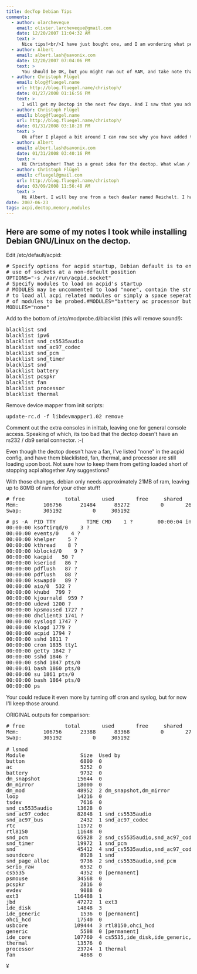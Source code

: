 ```yaml
---
title: decTop Debian Tips
comments:
  - author: olarcheveque
    email: olivier.larcheveque@gmail.com
    date: 12/20/2007 11:04:32 AM
    text: >
      Nice tips!<br/>I have just bought one, and I am wondering what performances I can hope : actually, I would install subversion, trac, apache, mysql, so do you think I dream?
  - author: Albert
    email: albert.lash@savonix.com
    date: 12/20/2007 07:04:06 PM
    text: >
      You should be OK, but you might run out of RAM, and take note that the USB - Ethernet dongle is USB 1.1, meaning it is really slow.
  - author: Christoph Flügel
    email: blog@fluegel.name
    url: http://blog.fluegel.name/christoph/
    date: 01/27/2008 01:16:56 PM
    text: >
      I will get my Dectop in the next few days. And I saw that you added the sound-modules to the blacklist file. Is there a sound support for the dectop yet?<br/><br/>I'll rant about my experience with the Dectop in my blog. (in german)  ;)
  - author: Christoph Flügel
    email: blog@fluegel.name
    url: http://blog.fluegel.name/christoph/
    date: 01/31/2008 03:18:28 PM
    text: >
      Ok after I played a bit around I can now see why you have added the sound modules to the blacklist ;) I have a few things on my todo list, but so far I am sure I can install the dectop into my car to do the dirty wlan/gps work for me.
  - author: Albert
    email: albert.lash@savonix.com
    date: 01/31/2008 03:40:16 PM
    text: >
      Hi Christopher! That is a great idea for the dectop. What wlan / gps unit are you going to use? I guess it would have to be USB?
  - author: Christoph Flügel
    email: cfluegel@gmail.com
    url: http://blog.fluegel.name/christoph
    date: 03/09/2008 11:56:48 AM
    text: >
      Hi Albert. I will buy one from a tech dealer named Reichelt. I haven't looked for a particular one. I thought to use a bluetooth usb adapter to connect a bluetooth GPS unit and if possible at the same time a bluetooth enabled mobil phone.<br/><br/>I have some problems with the dectop. Firstly, the internal hard disk isn't powered down after the dectop shuts off. It keeps spinning till I remove the power plug. :/ Therefore I need some hardware solution to cut the power connection between the dectop and car battery, or otherwise my diesel wouldn't start the next time. (OkOK.. Only if i leave the dectop on for quite a while)
date: 2007-06-23
tags: acpi,dectop,memory,modules
---
```

## <strong>Here are some of my notes I took while installing Debian GNU/Linux on the dectop.</strong>

Edit /etc/default/acpid:

<pre># Specify options for acpid startup, Debian default is to enable the
# use of sockets at a non-default position
OPTIONS="-s /var/run/acpid.socket"
# Specify modules to load on acpid's startup
# MODULES may be uncommented to load "none", contain the string "all"
# to load all acpi related modules or simply a space seperated list
# of modules to be probed.#MODULES="battery ac processor button fan thermal"
MODULES="none"</pre>

Add to the bottom of /etc/modprobe.d/blacklist (this will remove sound!):

<pre>
blacklist snd
blacklist ipv6
blacklist snd_cs5535audio
blacklist snd_ac97_codec
blacklist snd_pcm
blacklist snd_timer
blacklist snd
blacklist battery
blacklist pcspkr
blacklist fan
blacklist processor
blacklist thermal</pre>

Remove device mapper from init scripts:

<pre>update-rc.d -f libdevmapper1.02 remove</pre>

Comment out the extra consoles in inittab, leaving one for general console access. Speaking of which, its too bad that the dectop doesn't have an rs232 / db9 serial connector. :-(

Even though the dectop doesn't have a fan, I've listed "none" in the acpid config, and have them blacklisted, fan, thermal, and processor are still loading upon boot. Not sure how to keep them from getting loaded short of stopping acpi altogether Any suggestions?

With those changes, debian only needs approximately 21MB of ram, leaving up to 80MB of ram for your other stuff!

<pre># free             total       used       free     shared    buffers     cached
Mem:        106756      21484      85272          0       2664      10828-/+ buffers/cache:       7992      98764
Swap:       305192          0     305192</pre>

<pre># ps -A  PID TTY          TIME CMD    1 ?        00:00:04 init    2 ?
00:00:00 ksoftirqd/0    3 ?
00:00:00 events/0    4 ?
00:00:00 khelper    5 ?
00:00:00 kthread    8 ?
00:00:00 kblockd/0    9 ?
00:00:00 kacpid   50 ?
00:00:00 kseriod   86 ?
00:00:00 pdflush   87 ?
00:00:00 pdflush   88 ?
00:00:00 kswapd0   89 ?
00:00:00 aio/0  532 ?
00:00:00 khubd  799 ?
00:00:00 kjournald  959 ?
00:00:00 udevd 1200 ?
00:00:00 kpsmoused 1727 ?
00:00:00 dhclient3 1741 ?
00:00:00 syslogd 1747 ?
00:00:00 klogd 1779 ?
00:00:00 acpid 1794 ?
00:00:00 sshd 1811 ?
00:00:00 cron 1835 tty1
00:00:00 getty 1842 ?
00:00:00 sshd 1846 ?
00:00:00 sshd 1847 pts/0
00:00:01 bash 1860 pts/0
00:00:00 su 1861 pts/0
00:00:00 bash 1864 pts/0
00:00:00 ps</pre>

Your could reduce it even more by turning off cron and syslog, but for now I'll keep those around.

ORIGINAL outputs for comparison:

<pre># free             total       used       free     shared    buffers     cached
Mem:        106756      23388      83368          0       2796      11320-/+ buffers/cache:       9272      97484
Swap:       305192          0     305192

# lsmod
Module                  Size  Used by
button                  6800  0
ac                      5252  0
battery                 9732  0
dm_snapshot            15644  0
dm_mirror              18000  0
dm_mod                 48952  2 dm_snapshot,dm_mirror
loop                   14216  0
tsdev                   7616  0
snd_cs5535audio        13628  0
snd_ac97_codec         82848  1 snd_cs5535audio
snd_ac97_bus            2432  1 snd_ac97_codec
rtc                    11572  0
rtl8150                11648  0
snd_pcm                65928  2 snd_cs5535audio,snd_ac97_codec
snd_timer              19972  1 snd_pcm
snd                    45412  4 snd_cs5535audio,snd_ac97_codec,snd_pcm,snd_timer
soundcore               8928  1 snd
snd_page_alloc          9736  2 snd_cs5535audio,snd_pcm
serio_raw               6532  0
cs5535                  4352  0 [permanent]
psmouse                34568  0
pcspkr                  2816  0
evdev                   9088  0
ext3                  116488  1
jbd                    47272  1 ext3
ide_disk               14848  3
ide_generic             1536  0 [permanent]
ohci_hcd               17540  0
usbcore               109444  3 rtl8150,ohci_hcd
generic                 5508  0 [permanent]
ide_core              107760  4 cs5535,ide_disk,ide_generic,generic
thermal                13576  0
processor              23724  1 thermal
fan                     4868  0</pre>

¥

